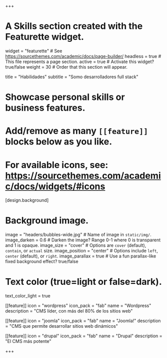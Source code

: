 +++
# A Skills section created with the Featurette widget.
widget = "featurette"  # See https://sourcethemes.com/academic/docs/page-builder/
headless = true  # This file represents a page section.
active = true  # Activate this widget? true/false
weight = 30  # Order that this section will appear.

title = "Habilidades"
subtitle = "Somo desarrolladores full stack"

# Showcase personal skills or business features.
#
# Add/remove as many `[[feature]]` blocks below as you like.
#
# For available icons, see: https://sourcethemes.com/academic/docs/widgets/#icons

[design.background]
  # Background image.
  image = "headers/bubbles-wide.jpg"  # Name of image in `static/img/`.
  image_darken = 0.6  # Darken the image? Range 0-1 where 0 is transparent and 1 is opaque.
  image_size = "cover"  #  Options are `cover` (default), `contain`, or `actual` size.
  image_position = "center"  # Options include `left`, `center` (default), or `right`.
  image_parallax = true  # Use a fun parallax-like fixed background effect? true/false

  # Text color (true=light or false=dark).
  text_color_light = true

[[feature]]
  icon = "wordpress"
  icon_pack = "fab"
  name = "Wordpress"
  description = "CMS líder, con más del 80% de los sitios web"

[[feature]]
  icon = "joomla"
  icon_pack = "fab"
  name = "Joomla!"
  description = "CMS que permite desarrollar sitios web dinámicos"  

[[feature]]
  icon = "drupal"
  icon_pack = "fab"
  name = "Drupal"
  description = "El CMS más potente"

+++
